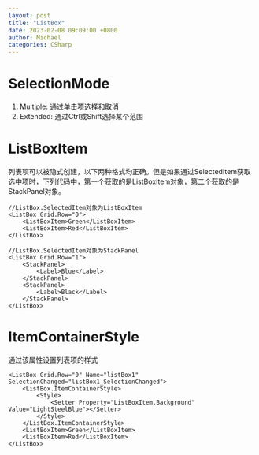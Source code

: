 ```yaml
---
layout: post
title: "ListBox"
date: 2023-02-08 09:09:00 +0800
author: Michael
categories: CSharp
---
```


# SelectionMode
1. Multiple: 通过单击项选择和取消
2. Extended: 通过Ctrl或Shift选择某个范围

# ListBoxItem
列表项可以被隐式创建，以下两种格式均正确。但是如果通过SelectedItem获取选中项时，下列代码中，第一个获取的是ListBoxItem对象，第二个获取的是StackPanel对象。

	//ListBox.SelectedItem对象为ListBoxItem
	<ListBox Grid.Row="0">
	    <ListBoxItem>Green</ListBoxItem>
	    <ListBoxItem>Red</ListBoxItem>
	</ListBox>
	
	//ListBox.SelectedItem对象为StackPanel
	<ListBox Grid.Row="1">
	    <StackPanel>
	        <Label>Blue</Label>
	    </StackPanel>
	    <StackPanel>
	        <Label>Black</Label>
	    </StackPanel>
	</ListBox>

# ItemContainerStyle
通过该属性设置列表项的样式

    <ListBox Grid.Row="0" Name="listBox1" SelectionChanged="listBox1_SelectionChanged">
        <ListBox.ItemContainerStyle>
            <Style>
                <Setter Property="ListBoxItem.Background" Value="LightSteelBlue"></Setter>
            </Style>
        </ListBox.ItemContainerStyle>
        <ListBoxItem>Green</ListBoxItem>
        <ListBoxItem>Red</ListBoxItem>
    </ListBox>
